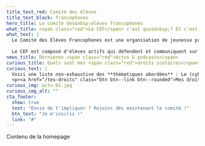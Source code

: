 ```yaml
---
title_text_red: Comité des élèves
title_text_black: francophones
hero_title: Le comité des&nbsp;élèves francophones
what_title: <span class="red">Le CEF</span> c'est quoi&nbsp;? Et c'est qui&nbsp;?
what_text: |
  Le Comité des Elèves Francophones est une organisation de jeunesse présente dans de nombreuses écoles secondaires.
  
  Le CEF est composé d'élèves actifs qui défendent et communiquent sur leurs droits scolaires à travers des formations, des débats et des actions qui les concernent.
news_title: Dernières <span class="red">Actus & podcasts</span>
curious_title: Quels sont mes <span class="red">droits scolaires</span> ?
curious_text: |
  Voici une liste non-exhaustive des **thématiques abordées** : Le (cyber)-harcèlement, l’école inclusive, le droit des élèves, le rythme scolaire, la participation des élèves, EVRAS, le coût des études,… Et bien d’autres à découvrir prochainement !  
  <p><a href="/tes-droits" class="btn btn--link btn--rounded">Mes droits</a></p>
curious_img: actu-01.jpg
curious_img_alt: ""
cta_footer:
  show: true
  text: "Envie de t'impliquer ? Rejoins dès maintenant le comité !"
  btn_text: "Je m'inscris !"
  link: "#"
---
```


Contenu de la homepage